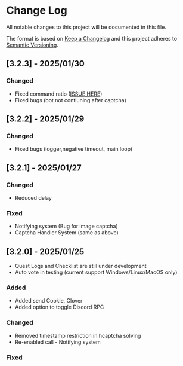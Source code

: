 # Change Log
All notable changes to this project will be documented in this file.
 
The format is based on [Keep a Changelog](http://keepachangelog.com/)
and this project adheres to [Semantic Versioning](http://semver.org/).
## [3.2.3] - 2025/01/30

### Changed

- Fixed command ratio ([ISSUE HERE](https://github.com/Kyou-Izumi/advanced-discord-owo-tool-farm/issues/53))
- Fixed bugs (bot not contiuning after captcha)

## [3.2.2] - 2025/01/29

### Changed

- Fixed bugs (logger,negative timeout, main loop)

## [3.2.1] - 2025/01/27

### Changed

- Reduced delay

### Fixed

- Notifying system (Bug for image captcha)
- Captcha Handler System (same as above)

## [3.2.0] - 2025/01/25

- Quest Logs and Checklist are still under development
- Auto vote in testing (current support Windows/Linux/MacOS only)

### Added

- Added send Cookie, Clover
- Added option to toggle Discord RPC

### Changed

- Removed timestamp restriction in hcaptcha solving
- Re-enabled call - Notifying system

### Fixed

